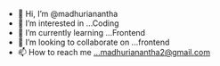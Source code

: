 - 👋 Hi, I’m @madhurianantha
- 👀 I’m interested in ...Coding
- 🌱 I’m currently learning ...Frontend
- 💞️ I’m looking to collaborate on ...frontend
- 📫 How to reach me ...madhurianantha2@gmail.com
  

<!---
madhurianantha/madhurianantha is a ✨ special ✨ repository because its `README.md` (this file) appears on your GitHub profile.
You can click the Preview link to take a look at your changes.
--->
